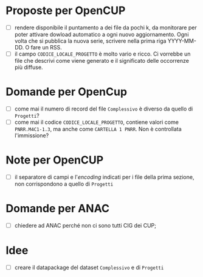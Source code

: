 # Proposte per OpenCUP

- [ ] rendere disponibile il puntamento a dei file da pochi k, da monitorare per poter attivare dowload automatico a ogni nuovo aggiornamento. Ogni volta che si pubblica la nuova serie, scrivere nella prima riga YYYY-MM-DD. O fare un RSS.
- [ ] il campo `CODICE_LOCALE_PROGETTO` è molto vario e ricco. Ci vorrebbe un file che descrivi come viene generato e il significato delle occorrenze più diffuse.

# Domande per OpenCup

- [ ] come mai il numero di record del file `Complessivo` è diverso da quello di `Progetti`?
- [ ] come mai il codice `CODICE_LOCALE_PROGETTO`, contiene valori come `PNRR.M4C1-1.3`, ma anche come `CARTELLA 1 PNRR`. Non è controllata l'immissione?

# Note per OpenCUP

- [ ] il separatore di campi e l'*encoding* indicati per i file della prima sezione, non corrispondono a quello di `Progetti`

# Domande per ANAC

- [ ] chiedere ad ANAC perché non ci sono tutti CIG dei CUP;

# Idee

- [ ] creare il datapackage del dataset `Complessivo` e di `Progetti`
